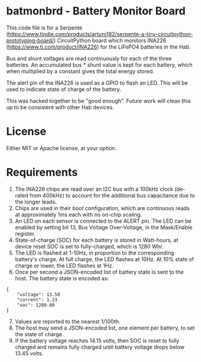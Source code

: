 # batmonbrd - Battery Monitor Board

This code file is for a Serpente (https://www.tindie.com/products/arturo182/serpente-a-tiny-circuitpython-prototyping-board/) CircuitPython board
which monitors INA226 (https://www.ti.com/product/INA226) for the LiFePO4 batteries
in the Hab.

Bus and shunt voltages are read continuously for each of the three batteries.
An accumulated bus * shunt value is kept for each battery, which when multiplied
by a constant gives the total energy stored.

The alert pin of the INA226 is used as a GPIO to flash an LED.  This will be
used to indicate state of charge of the battery.

This was hacked together to be "good enough".  Future work will clean this up to
be consistent with other Hab devices.

# License

Either MIT or Apache license, at your option.

# Requirements

1. The INA226 chips are read over an I2C bus with a 100kHz clock (de-rated from 400kHz)
   to account for the additional bus capacitance due to the longer leads.
2. Chips are used in their boot configuration, which are continuous reads at approximately
   1ms each with no on-chip scaling.
3. An LED on each sensor is connected to the ALERT pin. The LED can be enabled by setting
   bit 13, Bus Voltage Over-Voltage, in the Mask/Enable register.
4. State-of-charge (SOC) for each battery is stored in Watt-hours, at device reset SOC is
   set to fully-charged, which is 1280 Whr.
5. The LED is flashed at 1-10Hz, in proportion to the corresponding battery's charge. At
   full charge, the LED flashes at 10Hz. At 10% state of charge or lower, the LED flashes
   at 1Hz.
6. Once per second a JSON-encoded list of battery state is sent to the host. The battery
   state is encoded as:
```
{
    "voltage": 13.50
    "current": 1.23
    "soc": 1280.00
}
```
7. Values are reported to the nearest 1/100th.
8. The host may send a JSON-encoded list, one element per battery, to set the state of
   charge.
9. If the battery voltage reaches 14.15 volts, then SOC is reset to fully charged and
   remains fully charged until battery voltage drops below 13.45 volts.
